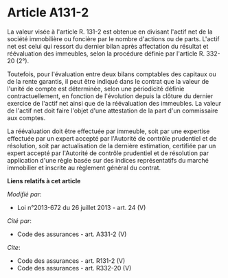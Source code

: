 # Article A131-2

La valeur visée à l'article R. 131-2 est obtenue en divisant l'actif net de la société immobilière ou foncière par le nombre
d'actions ou de parts. L'actif net est celui qui ressort du dernier bilan après affectation du résultat et réévaluation des
immeubles, selon la procédure définie par l'article R. 332-20 (2°). 

Toutefois, pour l'évaluation entre deux bilans comptables des capitaux ou de la rente garantis, il peut être indiqué dans le
contrat que la valeur de l'unité de compte est déterminée, selon une périodicité définie contractuellement, en fonction de
l'évolution depuis la clôture du dernier exercice de l'actif net ainsi que de la réévaluation des immeubles. La valeur de
l'actif net doit faire l'objet d'une attestation de la part d'un commissaire aux comptes. 

La réévaluation doit être effectuée par immeuble, soit par une expertise effectuée par un expert accepté par l'Autorité de
contrôle prudentiel et de résolution, soit par actualisation de la dernière estimation, certifiée par un expert accepté par
l'Autorité de contrôle prudentiel et de résolution par application d'une règle basée sur des indices représentatifs du marché
immobilier et inscrite au règlement général du contrat.

**Liens relatifs à cet article**

_Modifié par_:

  - Loi n°2013-672 du 26 juillet 2013 - art. 24 (V)

_Cité par_:

  - Code des assurances - art. A331-2 (V)

_Cite_:

  - Code des assurances - art. R131-2 (V)
  - Code des assurances - art. R332-20 (V)

